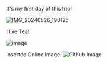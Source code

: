 It's my first day of this trip!

![IMG_20240526_190125](https://github.com/zhiliangpt/Zhis.Blog.Draft/assets/117251427/4887dab3-61a5-4341-b264-c247d03a3f20)

I like Tea!

![image](https://github.com/zhiliangpt/Zhis.Blog.Draft/assets/117251427/318b9cbf-bd2a-4f8e-bc47-dea4b145d0e3)

Inserted Online Image:
![Github Image](https://user-images.githubusercontent.com/3369400/133268513-5bfe2f93-4402-42c9-a403-81c9e86934b6.jpeg "Random Picture")
